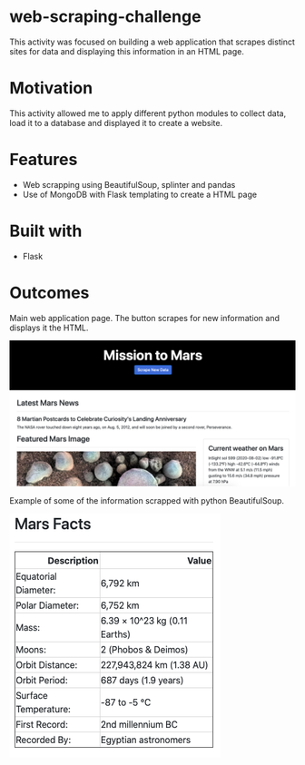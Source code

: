 # web-scraping-challenge

This activity was focused on building a web application that scrapes distinct sites for data and displaying this information in an HTML page. 

# Motivation
This activity allowed me to apply different python modules to collect data, load it to a database and displayed it to create a website.

# Features
* Web scrapping using BeautifulSoup, splinter and pandas
* Use of MongoDB with Flask templating to create a HTML page

# Built with 
* Flask

# Outcomes

Main web application page. The button scrapes for new information and displays it the HTML. 

![Image1.png](Images/Image1.png)


Example of some of the information scrapped with python BeautifulSoup.

![Image2.png](Images/Image2.png)